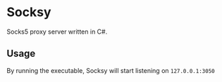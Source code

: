 # Socksy

Socks5 proxy server written in C#.

## Usage

By running the executable, Socksy will start listening on `127.0.0.1:3050`
